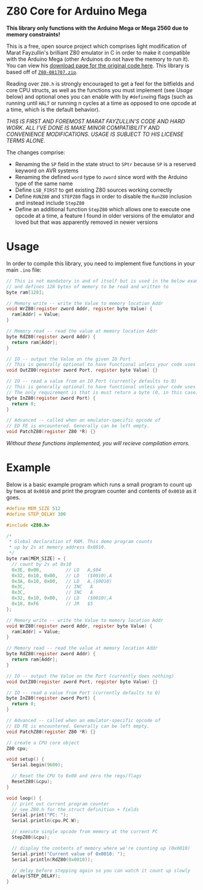 # Z80 Core for Arduino Mega

**This library only functions with the Arduino Mega or Mega 2560 due to memory constraints!**

This is a free, open source project which comprises light modification of Marat Fayzullin's brilliant Z80 emulator in C in order to make it compatible with the Arduino Mega (other Arduinos do not have the memory to run it). You can view his [download page for the original code here](https://fms.komkon.org/EMUL8/). This library is based off of [`Z80-081707.zip`](https://fms.komkon.org/EMUL8/Z80-081707.zip).

Reading over `Z80.h` is strongly encouraged to get a feel for the bitfields and core CPU structs, as well as the functions you must implement (see *Usage* below) and optional ones you can enable with by `#define`ing flags (such as running until `HALT` or running n cycles at a time as opposed to one opcode at a time, which is the default behavior).

*THIS IS FIRST AND FOREMOST MARAT FAYZULLIN'S CODE AND HARD WORK. ALL I'VE DONE IS MAKE MINOR COMPATIBILITY AND CONVENIENCE MODIFICATIONS. USAGE IS SUBJECT TO HIS LICENSE TERMS ALONE.*

The changes comprise:

* Renaming the `SP` field in the state struct to `SPtr` because `SP` is a reserved keyword on AVR systems
* Renaming the defined `word` type to `zword` since word with the Arduino type of the same name
* Define `LSB_FIRST` to get existing Z80 sources working correctly
* Define `RUNZ80` and `STEPZ80` flags in order to disable the `RunZ80` inclusion and instead include `StepZ80`
* Define an additional function `StepZ80` which allows one to execute one opcode at a time, a feature I found in older versions of the emulator and loved but that was apparently removed in newer versions

# Usage

In order to compile this library, you need to implement five functions in your main `.ino` file:

```C
// This is not mandatory in and of itself but is used in the below examples
// and defines 128 bytes of memory to be read and written to
byte ram[128];

// Memory write -- write the Value to memory location Addr
void WrZ80(register zword Addr, register byte Value) {
  ram[Addr] = Value;
}

// Memory read -- read the value at memory location Addr
byte RdZ80(register zword Addr) {
  return ram[Addr];
}

// IO -- output the Value on the given IO Port
// This is generally optional to have functional unless your code uses IO
void OutZ80(register zword Port, register byte Value) {}

// IO -- read a value from an IO Port (currently defaults to 0)
// This is generally optional to have functional unless your code uses IO
// The only requirement is that is must return a byte (0, in this case)
byte InZ80(register zword Port) {
  return 0;
}

// Advanced -- called when an emulator-specific opcode of
// ED FE is encountered. Generally can be left empty.
void PatchZ80(register Z80 *R) {}
```

*Without these functions implemented, you will recieve compilation errors.*

# Example

Below is a basic example program which runs a small program to count up by twos at `0x0010` and print the program counter and contents of `0x0010` as it goes.

```C
#define MEM_SIZE 512
#define STEP_DELAY 300

#include <Z80.h>

/*
 * Global declaration of RAM. This demo program counts
 * up by 2s at memory address 0x0010.
 */
byte ram[MEM_SIZE] = {
  // count by 2s at 0x10
  0x3E, 0x00,         // LD   A,$04
  0x32, 0x10, 0x00,   // LD   ($0010),A
  0x3A, 0x10, 0x00,   // LD   A,($0010)
  0x3C,               // INC   A
  0x3C,               // INC   A
  0x32, 0x10, 0x00,   // LD   ($0010),A
  0x18, 0xF6          // JR   $5
};

// Memory write -- write the Value to memory location Addr
void WrZ80(register zword Addr, register byte Value) {
  ram[Addr] = Value;
}

// Memory read -- read the value at memory location Addr
byte RdZ80(register zword Addr) {
  return ram[Addr];
}

// IO -- output the Value on the Port (currently does nothing)
void OutZ80(register zword Port, register byte Value) {}

// IO -- read a value from Port (currently defaults to 0)
byte InZ80(register zword Port) {
  return 0;
}

// Advanced -- called when an emulator-specific opcode of
// ED FE is encountered. Generally can be left empty.
void PatchZ80(register Z80 *R) {}

// create a CPU core object
Z80 cpu;

void setup() {
  Serial.begin(9600);

  // Reset the CPU to 0x00 and zero the regs/flags
  ResetZ80(&cpu);
}

void loop() {
  // print out current program counter
  // see Z80.h for the struct definition + fields
  Serial.print("PC: ");
  Serial.println(cpu.PC.W);

  // execute single opcode from memory at the current PC
  StepZ80(&cpu);

  // display the contents of memory where we're counting up (0x0010)
  Serial.print("Current value of 0x0010: ");
  Serial.println(RdZ80(0x0010));

  // delay before stepping again so you can watch it count up slowly
  delay(STEP_DELAY);
}
```
